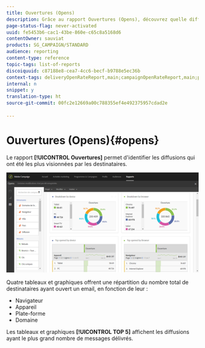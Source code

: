 ```yaml
---
title: Ouvertures (Opens)
description: Grâce au rapport Ouvertures (Opens), découvrez quelle diffusion a été la plus visualisée en fonction de différents critères.
page-status-flag: never-activated
uuid: fe5453b6-cac1-43be-860e-c65c8a5168d6
contentOwner: sauviat
products: SG_CAMPAIGN/STANDARD
audience: reporting
content-type: reference
topic-tags: list-of-reports
discoiquuid: c87188e8-cea7-4cc6-becf-b9788e5ec36b
context-tags: deliveryOpenRateReport,main;campaignOpenRateReport,main;programOpenRateReport,main
internal: n
snippet: y
translation-type: ht
source-git-commit: 00fc2e12669a00c788355ef4e492375957cdad2e

---
```



# Ouvertures (Opens){#opens}

Le rapport **[!UICONTROL Ouvertures]** permet d'identifier les diffusions qui ont été les plus visionnées par les destinataires.

![](assets/delivery_reports_opens.png)

Quatre tableaux et graphiques offrent une répartition du nombre total de destinataires ayant ouvert un email, en fonction de leur :

* Navigateur
* Appareil
* Plate-forme
* Domaine

Les tableaux et graphiques **[!UICONTROL TOP 5]** affichent les diffusions ayant le plus grand nombre de messages délivrés.
